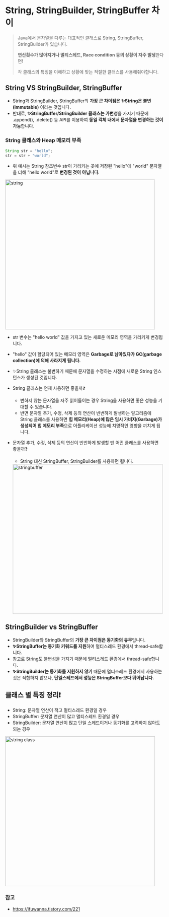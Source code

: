 # String, StringBuilder, StringBuffer 차이

> Java에서 문자열을 다루는 대표적인 클래스로 String, StringBuffer, StringBuilder가 있습니다.
> 
> **연산횟수가 많아지거나 멀티스레드, Race condition 등의 상황이 자주 발생**한다면!
> 
> 각 클래스의 특징을 이해하고 상황에 맞는 적절한 클래스를 사용해줘야합니다. 

## String VS StringBuilder, StringBuffer

- String과 StringBuilder, StringBuffer의 **가장 큰 차이점은 ✨String은 불변(immutable)** 이라는 것입니다. 
- 반대로, **✨StringBuffer/StringBuilder 클래스는 가변성**을 가지기 때문에 .append(), .delete() 등 API를 이용하여 **동일 객체 내에서 문자열을 변경하는 것이 가능**합니다. 

### String 클래스와 Heap 메모리 부족 

```Java
String str = "hello"; 
str = str + "world";
```
- 위 예시는 String 참조변수 str이 가리키는 곳에 저장된 "hello"에 "world" 문자열을 더해 "hello world"로 **변경된 것이 아닙니다**. 

<img width="476" alt="string" src="https://user-images.githubusercontent.com/31344894/202722602-944f13fe-ae74-4dea-aa19-391ba496488b.png">

- str 변수는 "hello world" 값을 가지고 있는 새로운 메모리 영역을 가리키게 변경됩니다.
- "hello" 값이 할당되어 있는 메모리 영역은 **Garbage로 남아있다가 GC(garbage collection)에 의해 사라지게 됩니다.**
- ✨String 클래스는 불변하기 때문에 문자열을 수정하는 시점에 새로운 String 인스턴스가 생성된 것입니다. 

- String 클래스는 언제 사용하면 좋을까❓
    - 변하지 않는 문자열을 자주 읽어들이는 경우 String을 사용하면 좋은 성능을 기대할 수 있습니다.
    - 반면 문자열 추가, 수정, 삭제 등의 연산이 빈번하게 발생하는 알고리즘에 String 클래스를 사용하면 **힙 메모리(Heap)에 많은 임시 가비지(Garbage)가 생성되어 힙 메모리 부족**으로 어플리케이션 성능에 치명적인 영향을 끼치게 됩니다. 

- 문자열 추가, 수정, 삭제 등의 연산이 빈번하게 발생할 땐 어떤 클래스를 사용하면 좋을까❓ 
    - String 대신 StringBuffer, StringBuilder를 사용하면 됩니다. 
    <img width="476" alt="stringbuffer" src="https://user-images.githubusercontent.com/31344894/202724051-6b2eaf38-3c40-4057-bb06-44f052559398.png">


## StringBuilder vs StringBuffer
- StringBuilder와 StringBuffer의 **가장 큰 차이점은 동기화의 유무**입니다. 
- **✨StringBuffer는 동기화 키워드를 지원**하여 멀티스레드 환경에서 thread-safe합니다. 
- 참고로 String도 불변성을 가지기 때문에 멀티스레드 환경에서 thread-safe합니다. 
- **✨StringBuilder는 동기화를 지원하지 않기** 때문에 멀티스레드 환경에서 사용하는 것은 적합하지 않으나, **단일스레드에서 성능은 StringBuffer보다 뛰어납니다.**

## 클래스 별 특징 정리❗️
- String: 문자열 연산이 적고 멀티스레드 환경일 경우
- StringBuffer: 문자열 연산이 많고 멀티스레드 환경일 경우
- StringBuilder: 문자열 연산이 많고 단일 스레드이거나 동기화를 고려하지 않아도 되는 경우 

<img width="476" alt="string class" src="https://user-images.githubusercontent.com/31344894/202725001-0963bb7e-19be-4b80-88ee-1b9b3fb2ff2b.png">


### 참고
- https://ifuwanna.tistory.com/221